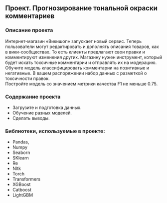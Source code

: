 ## Проект. Прогнозирование тональной окраски комментариев
### Описание проекта

Интернет-магазин «Викишоп» запускает новый сервис. Теперь пользователи могут редактировать и дополнять описания товаров, как в вики-сообществах. То есть клиенты предлагают свои правки и комментируют изменения других. Магазину нужен инструмент, который будет искать токсичные комментарии и отправлять их на модерацию.
Обучите модель классифицировать комментарии на позитивные и негативные. В вашем распоряжении набор данных с разметкой о токсичности правок.  
Постройте модель со значением метрики качества F1 не меньше 0.75.

### Содержание проекта 
- Загрузите и подготовка данных.
- Обучение разных моделей.
- Сделать выводы.



### Библиотеки, используемые в проекте:
- Pandas, 
- Numpy 
- Seaborn 
- SKlearn 
- Re
- Nltk 
- Torch 
- Transformers 
- XGBoost 
- Catboost
- LightGBM
